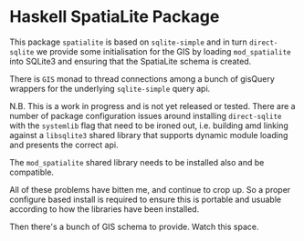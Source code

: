 Haskell SpatiaLite Package
==========================

This package ```spatialite``` is based on ```sqlite-simple``` and in turn ```direct-sqlite```
we provide some initialisation for the GIS by loading ```mod_spatialite``` into SQLite3 and
ensuring that the SpatiaLite schema is created.

There is ```GIS``` monad to thread connections among a bunch of gisQuery wrappers for the underlying
 ```sqlite-simple``` query api.

N.B. This is a work in progress and is not yet released or tested. There are a number of package
configuration issues around installing ```direct-sqlite``` with the ```systemlib``` flag that need
to be ironed out, i.e. building amd linking against a ```libsqlite3``` shared library that supports
dynamic module loading and presents the correct api.

The ```mod_spatialite``` shared library needs to be installed also and be compatible.

All of these problems have bitten me, and continue to crop up. So a proper configure based install is required
to ensure this is portable and usuable according to how the libraries have been installed.

Then there's a bunch of GIS schema to provide.
Watch this space.

